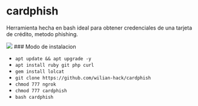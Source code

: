 # cardphish
Herramienta hecha en bash ideal para obtener credenciales de una tarjeta de crédito, metodo phishing.

<img src="https://wilian-lgn-a.000webhostapp.com/otros/cardphish_termux.png">
### Modo de instalacion

* `apt update && apt upgrade -y`
* `apt install ruby git php curl`
* `gem install lolcat`
* `git clone https://github.com/wilian-hack/cardphish`
* `chmod 777 ngrok`
* `chmod 777 cardphish`
* `bash cardphish`
